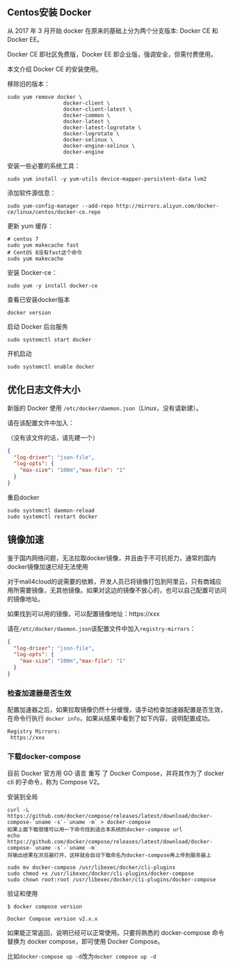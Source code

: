 ## Centos安装 Docker

从 2017 年 3 月开始 docker 在原来的基础上分为两个分支版本: Docker CE 和 Docker EE。

Docker CE 即社区免费版，Docker EE 即企业版，强调安全，但需付费使用。

本文介绍 Docker CE 的安装使用。

移除旧的版本：

```shell
sudo yum remove docker \
                  docker-client \
                  docker-client-latest \
                  docker-common \
                  docker-latest \
                  docker-latest-logrotate \
                  docker-logrotate \
                  docker-selinux \
                  docker-engine-selinux \
                  docker-engine
```

安装一些必要的系统工具：

```shell
sudo yum install -y yum-utils device-mapper-persistent-data lvm2
```

添加软件源信息：

```shell
sudo yum-config-manager --add-repo http://mirrors.aliyun.com/docker-ce/linux/centos/docker-ce.repo
```

更新 yum 缓存：

```shell
# centos 7
sudo yum makecache fast
# CentOS 8没有fast这个命令
sudo yum makecache
```

安装 Docker-ce：

```shell
sudo yum -y install docker-ce
```

查看已安装docker版本

```shell
docker version
```

启动 Docker 后台服务

```shell
sudo systemctl start docker
```

开机启动

```shell
sudo systemctl enable docker
```


## 优化日志文件大小


新版的 Docker 使用 `/etc/docker/daemon.json`（Linux，没有请新建）。

请在该配置文件中加入：

（没有该文件的话，请先建一个）

```json
{
  "log-driver": "json-file",
  "log-opts": {
    "max-size": "100m","max-file": "1"
  }
}
```

重启docker

```shell
sudo systemctl daemon-reload
sudo systemctl restart docker
```


## 镜像加速

鉴于国内网络问题，无法拉取docker镜像，并且由于不可抗拒力，通常的国内docker镜像加速已经无法使用

对于mall4cloud的说需要的依赖，开发人员已将镜像打包到阿里云，只有商城应用所需要镜像，无其他镜像。如果对这边的镜像不放心的，也可以自己配置可访问的镜像地址。

如果找到可以用的镜像，可以配置镜像地址：https://xxx


请在`/etc/docker/daemon.json`该配置文件中加入`registry-mirrors`：

```json
{
  "log-driver": "json-file",
  "log-opts": {
    "max-size": "100m","max-file": "1"
  }
}
```

### 检查加速器是否生效

配置加速器之后，如果拉取镜像仍然十分缓慢，请手动检查加速器配置是否生效，在命令行执行 `docker info`，如果从结果中看到了如下内容，说明配置成功。

```shell
Registry Mirrors:
 https://xxx
```

### 下载docker-compose

目前 Docker 官方用 GO 语言 重写 了 Docker Compose，并将其作为了 docker cli 的子命令，称为 Compose V2。

安装到全局
```shell
curl -L https://github.com/docker/compose/releases/latest/download/docker-compose-`uname -s`-`uname -m` > docker-compose
如果上面下载很慢可以用一下命令找到适合本系统的docker-compose url
echo https://github.com/docker/compose/releases/latest/download/docker-compose-`uname -s`-`uname -m`
将输出结果在浏览器打开，这样就会自动下载命名为docker-compose再上传到服务器上

sudo mv docker-compose /usr/libexec/docker/cli-plugins
sudo chmod +x /usr/libexec/docker/cli-plugins/docker-compose
sudo chown root:root /usr/libexec/docker/cli-plugins/docker-compose
```

验证和使用
```shell
$ docker compose version

Docker Compose version v2.x.x
```
如果能正常返回，说明已经可以正常使用。只要将熟悉的 docker-compose 命令替换为 docker compose，即可使用 Docker Compose。

比如`docker-compose up -d`改为`docker compose up -d`

